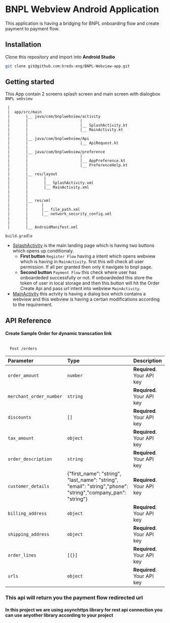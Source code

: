 
# BNPL Webview Android Application

This application is having a bridging for BNPL onboarding flow and create payment to payment flow.

## Installation

Clone this repository and import into **Android Studio**

```bash
git clone git@github.com:kredx-eng/BNPL-Webview-app.git
```

## Getting started

This App contain 2 screens splash screen and main screen with dialogbox `BNPL webview`

```text
 |
 |  app/src/main
 |       |__ java/com/bnplwebview/activity
 |       |                       |
 |       |                       |__ SplashActivity.kt
 |       |                       |__ MainActivity.kt                    
 |       |
 |       |__ java/com/bnplwebview/Api
 |       |                       |__ ApiRequest.kt
 |       |
 |       |__ java/com/bnplwebview/preference
 |       |                       |
 |       |                       |__ AppPreference.kt
 |       |                       |__ PreferenceHelp.kt
 |       |                       
 |       |__ res/layout
 |       |       |
 |       |       |__ SplashActivity.xml
 |       |       |__ MainActivity.xml
 |       |
 |       |
 |       |__ res/xml
 |       |      |
 |       |      |__ file_path.xml
 |       |      |__ network_security_config.xml
 |       |                      
 |       | 
 |       |__ AndroidManifest.xml

build.gradle
```

- [SplashActivity](https://github.com/kredx-eng/BNPL-Webview-app/blob/main/android/app/src/main/java/com/bnplwebview/activity/SplashActivity.kt) is the main landing page which is having two buttons which opens up conditionaly.
  - **First button** `Register Flow` having a intent which opens webview which is having in `MainActivity`. first this will check all user permission. If all per granted then only it navigate to bnpl page.
  - **Second button** `Payment Flow` this check where user has onboardeded successfully or not. If onboardeded this store the token of user in local storage and then this button will hit the Order Create Api and pass url intent into webview `MainActivity`.
- [MainActivity](https://github.com/kredx-eng/BNPL-Webview-app/blob/main/android/app/src/main/java/com/bnplwebview/activity/MainActivity.kt) this actvity is having a dialog box which contains a webview and this webview is having a certian modifications according to the requirement.



## API Reference

#### Create Sample Order for dynamic transcation link

```text

  Post /orders
```

| Parameter | Type     | Description                |
| :-------- | :------- | :------------------------- |
| `order_amount` | `number` | **Required**. Your API key |
| `merchant_order_number` | `string` | **Required**. Your API key |
| `discounts` | `[]` | **Required**. Your API key |
| `tax_amount` | `object` | **Required**. Your API key |
| `order_description` | `string` | **Required**. Your API key |
| `customer_details` | {"first_name": "string", "last_name": "string", "email": "string","phone": "string","company_pan": "string"} | **Required**. Your API key |
| `billing_address` | `object` | **Required**. Your API key |
| `shipping_address` | `object` | **Required**. Your API key |
| `order_lines` | `[{}]` | **Required**. Your API key |
| `urls` | `object` | **Required**. Your API key |

### This api will return you the payment flow redirected url

#### In this project we are using asynchttps library for rest api connection you can use anyother library according to your project
